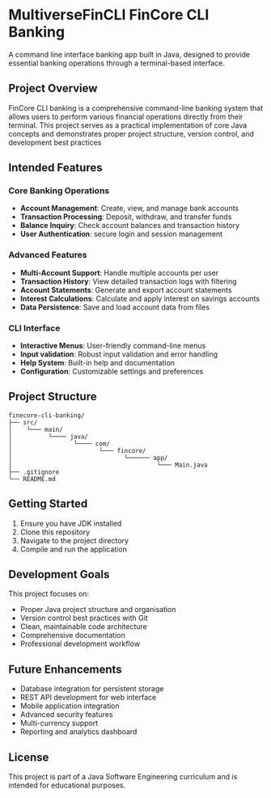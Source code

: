 # MultiverseFinCLI FinCore CLI Banking

A command line interface banking app built in Java, designed to provide essential banking operations through a terminal-based interface.

## Project Overview

FinCore CLI banking is a comprehensive command-line banking system that allows users to perform various financial operations directly from their terminal. This project serves as a practical implementation of core Java concepts and demonstrates proper project structure, version control, and development best practices

## Intended Features

### Core Banking Operations
- **Account Management**: Create, view, and manage bank accounts
- **Transaction Processing**: Deposit, withdraw, and transfer funds
- **Balance Inquiry**: Check account balances and transaction history
- **User Authentication**: secure login and session management

### Advanced Features
- **Multi-Account Support**: Handle multiple accounts per user
- **Transaction History**: View detailed transaction logs with filtering
- **Account Statements**: Generate and export account statements
- **Interest Calculations**: Calculate and apply interest on savings accounts
- **Data Persistence**: Save and load account data from files

### CLI Interface
- **Interactive Menus**: User-friendly command-line menus
- **Input validation**: Robust input validation and error handling
- **Help System**: Built-in help and documentation
- **Configuration**: Customizable settings and preferences

## Project Structure

```
finecore-cli-banking/
├── src/
│    └─── main/
│          └──── java/
│                 └──── com/
│                        └─── fincore/
│                               └────── app/
│                                        └─── Main.java
├── .gitignore
└── README.md
```

## Getting Started

1. Ensure you have JDK installed
2. Clone this repository
3. Navigate to the project directory
4. Compile and run the application

## Development Goals

This project focuses on:
- Proper Java project structure and organisation
- Version control best practices with Git
- Clean, maintainable code architecture
- Comprehensive documentation
- Professional development workflow

## Future Enhancements

- Database integration for persistent storage
- REST API development for web interface
- Mobile application integration
- Advanced security features
- Multi-currency support
- Reporting and analytics dashboard

## License
This project is part of a Java Software Engineering curriculum and is intended for educational purposes.